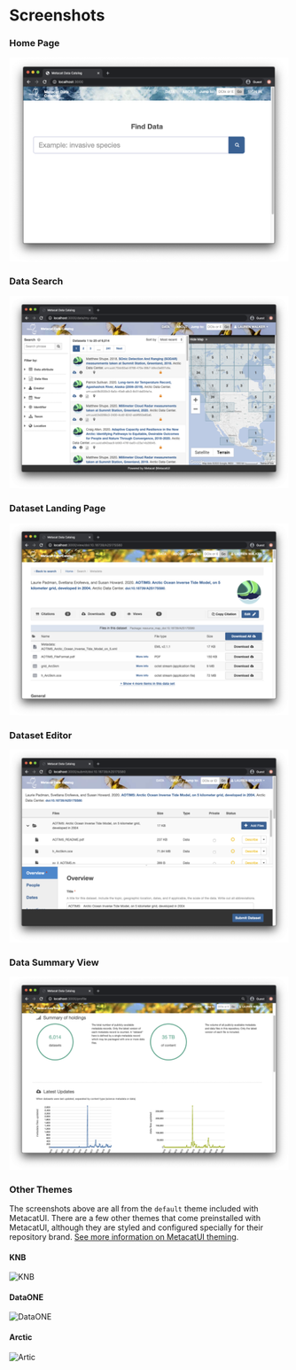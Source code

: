 # Screenshots

### Home Page

![Home Page](https://raw.githubusercontent.com/NCEAS/metacatui/master/docs/screenshots/screenshot-home.png)

### Data Search

![Data Search Page](https://raw.githubusercontent.com/NCEAS/metacatui/master/docs/screenshots/screenshot-search.png)

### Dataset Landing Page

![Dataset Landing Page](https://raw.githubusercontent.com/NCEAS/metacatui/master/docs/screenshots/screenshot-dataset.png)

### Dataset Editor

![Dataset Editor](https://raw.githubusercontent.com/NCEAS/metacatui/master/docs/screenshots/screenshot-editor.png)

### Data Summary View

![Data Summary View](https://raw.githubusercontent.com/NCEAS/metacatui/master/docs/screenshots/screenshot-summary.png)

### Other Themes

The screenshots above are all from the `default` theme included with MetacatUI.
There are a few other themes that come preinstalled with MetacatUI, although they are styled and configured specially for their repository brand.
[See more information on MetacatUI theming](../install/configuration/index.html).

#### KNB

![KNB](https://raw.githubusercontent.com/NCEAS/metacatui/master/docs/screenshots/metacatui-knb-1200w.png)

#### DataONE

![DataONE](https://raw.githubusercontent.com/NCEAS/metacatui/master/docs/screenshots/metacatui-dataone-1000w.png)

#### Arctic

![Artic](https://raw.githubusercontent.com/NCEAS/metacatui/master/docs/screenshots/metacatui-arctic-1200w.png)
